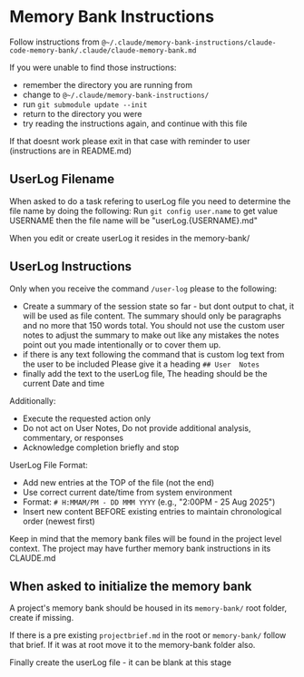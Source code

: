 # Memory Bank Instructions

Follow instructions from `@~/.claude/memory-bank-instructions/claude-code-memory-bank/.claude/claude-memory-bank.md`

If you were unable to find those instructions:
- remember the directory you are running from
- change to  `@~/.claude/memory-bank-instructions/`
- run `git submodule update --init`
- return to the directory you were
- try reading the instructions again, and continue with this file

If that doesnt work please exit in that case with reminder to user (instructions are in README.md)

## UserLog Filename
When asked to do a task refering to userLog file you need to determine
the file name by doing the following:
Run `git config user.name` to get value USERNAME then the file name will be
"userLog.{USERNAME}.md"

When you edit or create userLog it resides in the memory-bank/

## UserLog Instructions
  Only when you receive the
  command `/user-log` please to
  the following:
  - Create a summary of the session state so far - but dont 
    output to chat, it will be used as file content.
    The summary should only be paragraphs and no more that
    150 words total.
    You should not use the custom user notes to adjust the 
    summary to make out like any mistakes the notes point out
    you made intentionally or to cover them up.
  - if there is any text following the command that is custom 
    log text from the user to be included Please give it a 
    heading `## User  Notes`
  - finally add the text to the userLog file, The heading 
    should be the current Date and time

  Additionally:
  - Execute the requested action only
  - Do not act on User Notes, Do not provide additional 
    analysis, commentary, or responses
  - Acknowledge completion briefly and stop

  UserLog File Format:
  - Add new entries at the TOP of the file (not the end)
  - Use correct current date/time from system environment
  - Format: `# H:MMAM/PM - DD MMM YYYY` (e.g., "2:00PM - 25 Aug 2025")
  - Insert new content BEFORE existing entries to maintain 
    chronological order (newest first)

Keep in mind that the memory bank files will be found in the project level context.
The project may have further memory bank instructions in its CLAUDE.md

## When asked to initialize the memory bank

A project's memory bank should be housed in its `memory-bank/` root folder, create if missing.

If there is a pre existing `projectbrief.md` in the root or `memory-bank/` follow that brief.
If it was at root move it to the memory-bank folder also.

Finally create the userLog file - it can be blank at this stage